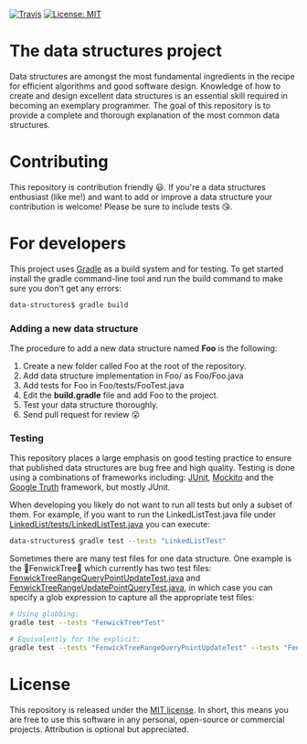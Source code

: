 [![Travis](https://img.shields.io/travis/williamfiset/data-structures.svg)](https://travis-ci.org/williamfiset/data-structures) [![License: MIT](https://img.shields.io/github/license/mashape/apistatus.svg)](https://opensource.org/licenses/MIT)

# The data structures project

Data structures are amongst the most fundamental ingredients in the recipe for efficient algorithms and good software design. Knowledge of how to create and design excellent data structures is an essential skill required in becoming an exemplary programmer. The goal of this repository is to provide a complete and thorough explanation of the most common data structures.

# Contributing

This repository is contribution friendly :smiley:. If you're a data structures enthusiast (like me!) and want to add or improve a data structure your contribution is welcome! Please be sure to include tests :kissing_heart:.

# For developers

This project uses [Gradle](https://gradle.org/) as a build system and for testing. To get started install the gradle command-line tool and run the build command to make sure you don't get any errors:

```bash
data-structures$ gradle build
```

### Adding a new data structure

The procedure to add a new data structure named **Foo** is the following:

1) Create a new folder called Foo at the root of the repository.
2) Add data structure implementation in Foo/ as Foo/Foo.java
3) Add tests for Foo in Foo/tests/FooTest.java
4) Edit the **build.gradle** file and add Foo to the project.
5) Test your data structure thoroughly.
6) Send pull request for review :open_mouth:

### Testing

This repository places a large emphasis on good testing practice to ensure that published data structures are bug free and high quality. Testing is done using a combinations of frameworks including: [JUnit](http://junit.org/junit4/), [Mockito](http://site.mockito.org/) and the [Google Truth](http://google.github.io/truth) framework, but mostly JUnit.

When developing you likely do not want to run all tests but only a subset of them. For example, if you want to run the LinkedListTest.java file under [LinkedList/tests/LinkedListTest.java](https://github.com/williamfiset/data-structures/tree/master/LinkedList/tests/LinkedListTest.java) you can execute:
```bash
data-structures$ gradle test --tests "LinkedListTest"
```

Sometimes there are many test files for one data structure. One example is the :evergreen_tree:FenwickTree:evergreen_tree: which currently has two test files: [FenwickTreeRangeQueryPointUpdateTest.java](https://github.com/williamfiset/data-structures/tree/master/FenwickTree/tests/FenwickTreeRangeQueryPointUpdateTest.java) and [FenwickTreeRangeUpdatePointQueryTest.java](https://github.com/williamfiset/data-structures/tree/master/FenwickTree/tests/FenwickTreeRangeUpdatePointQueryTest.java), in which case you can specify a glob expression to capture all the appropriate test files:
```bash
# Using globbing:
gradle test --tests "FenwickTree*Test"

# Equivalently for the explicit:
gradle test --tests "FenwickTreeRangeQueryPointUpdateTest" --tests "FenwickTreeRangeUpdatePointQueryTest"
```

# License

This repository is released under the [MIT license](https://opensource.org/licenses/MIT). In short, this means you are free to use this software in any personal, open-source or commercial projects. Attribution is optional but appreciated.

